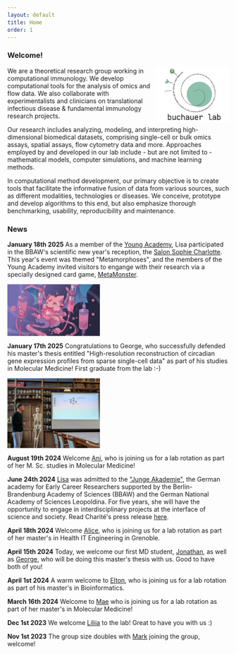 ```yaml
---
layout: default
title: Home
order: 1
---
```


### Welcome!

<img style="width:12em" src="images/buchauer_lab.png" align="right">
We are a theoretical research group working in computational immunology. We develop computational tools for the analysis of omics and flow data. We also collaborate with experimentalists and clinicians on translational infectious disease & fundamental immunology research projects. 

Our research includes analyzing, modeling, and interpreting high-dimensional biomedical datasets, comprising single-cell or bulk omics assays, spatial assays, flow cytometry data and more. Approaches employed by and developed in our lab include - but are not limited to - mathematical models, computer simulations, and machine learning methods. 

In computational method development, our primary objective is to create tools that facilitate the informative fusion of data from various sources, such as different modalities, technologies or diseases. We conceive, prototype and develop algorithms to this end, but also emphasize thorough benchmarking, usability, reproducibility and maintenance.

### News
__January 18th 2025__
As a member of the [Young Academy](https://www.diejungeakademie.de), Lisa participated in the BBAW's scientific new year's reception, the [Salon Sophie Charlotte](https://salon.bbaw.de/start). This year's event was themed "Metamorphoses", and the members of the Young Academy invited visitors to engange with their research via a specially designed card game, [MetaMonster](https://diejungeakademie.de/de/projekte/salon-sophie-charlotte/salon-sophie-charlotte-2025). 
  
<img style="width:15em" src="images/Metamonster.png" align="center">
  
__January 17th 2025__
Congratulations to George, who successfully defended his master's thesis entitled "High-resolution reconstruction of circadian gene expression profiles from sparse single-cell data" as part of his studies in Molecular Medicine! First graduate from the lab :-)
  
<img style="width:15em" src="images/George_defense.jpeg" align="center">
  
__August 19th 2024__
Welcome [Ani](https://libuchauer.github.io/team), who is joining us for a lab rotation as part of her M. Sc. studies in Molecular Medicine!

__June 24th 2024__
[Lisa]((https://libuchauer.github.io/team)) was admitted to the ["Junge Akademie"](https://www.diejungeakademie.de/en/press/zehn-neue-mitglieder-in-junge-akademie-aufgenommen), the German academy for Early Career Researchers supported by the Berlin-Brandenburg Academy of Sciences (BBAW) and the German National Academy of Sciences Leopoldina. For five years, she will have the opportunity to engage in interdisciplinary projects at the interface of science and society. Read Charité's press release [here](https://www.charite.de/forschung/themen_forschung/2024/lisa_buchauer_ist_mitglied_der_jungen_akademie/).

__April 18th 2024__
Welcome [Alice](https://libuchauer.github.io/team), who is joining us for a lab rotation as part of her master's in Health IT Engineering in Grenoble.

__April 15th 2024__
Today, we welcome our first MD student, [Jonathan](https://libuchauer.github.io/team), as well as [George](https://libuchauer.github.io/team), who will be doing this master's thesis with us. Good to have both of you!

__April 1st 2024__
A warm welcome to [Elton](https://libuchauer.github.io/team), who is joining us for a lab rotation as part of his master's in Bioinformatics.

__March 16th 2024__
Welcome to [Mae](https://libuchauer.github.io/team) who is joining us for a lab rotation as part of her master's in Molecular Medicine!

__Dec 1st 2023__
We welcome [Liliia](https://libuchauer.github.io/team) to the lab! Great to have you with us :)

__Nov 1st 2023__
The group size doubles with [Mark](https://libuchauer.github.io/team) joining the group, welcome!




